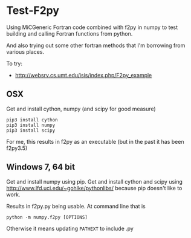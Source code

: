 # Test-F2py

Using MiCGeneric Fortran code combined with f2py in numpy to test building and calling Fortran functions from python.

And also trying out some other fortran methods that I'm borrowing from various places.

To try:
- http://websrv.cs.umt.edu/isis/index.php/F2py_example

## OSX
Get and install cython, numpy (and scipy for good measure)

```
pip3 install cython
pip3 install numpy
pip3 install scipy
```
For me, this results in f2py as an executable (but in the past it has been f2py3.5)

## Windows 7, 64 bit
Get and install numpy using pip. Get and install cython and scipy using http://www.lfd.uci.edu/~gohlke/pythonlibs/ because pip doesn't like to work.

Results in f2py.py being usable. At command line that is
```
python -m numpy.f2py [OPTIONS]
```
Otherwise it means updating <code>PATHEXT</code> to include .py
